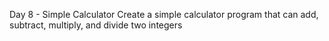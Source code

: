 Day 8 - Simple Calculator
Create a simple calculator program that can add, subtract, multiply, and divide two integers